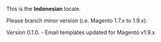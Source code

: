 This is the **Indonesian** locale.

Please branch minor version (i.e. Magento 1.7.x to 1.9.x).

Version 0.1.0. - Email templates updated for Magento v1.9.x
